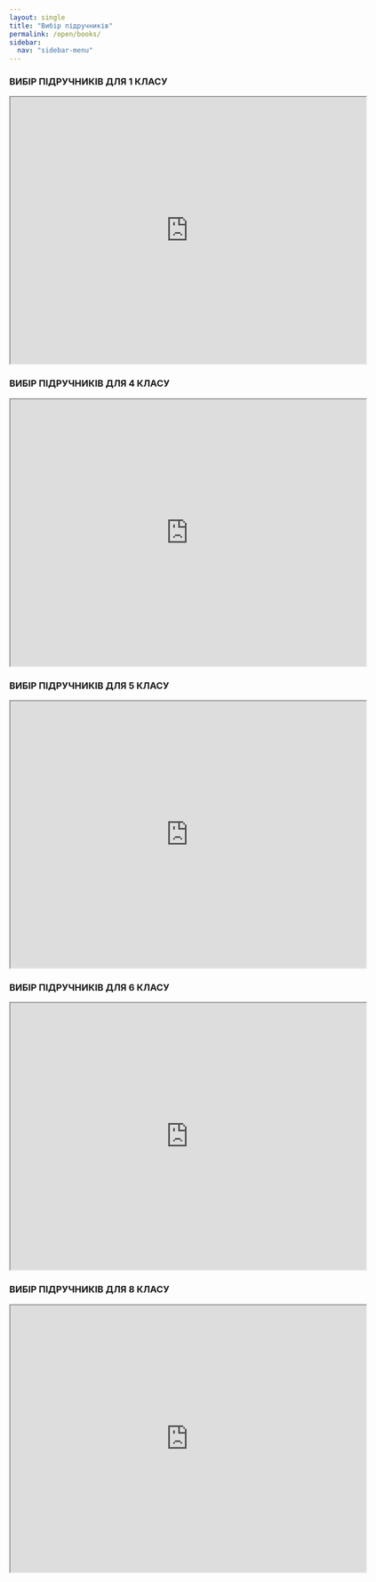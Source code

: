 ```yaml
---
layout: single
title: "Вибір підручників"
permalink: /open/books/
sidebar:
  nav: "sidebar-menu"
---
```

### ВИБІР ПІДРУЧНИКІВ ДЛЯ 1 КЛАСУ

<iframe src="https://drive.google.com/file/d/12nzvyg96O7MVApzR7QZDTHuNOR9OhQsx/preview" width="640" height="480"></iframe>

### ВИБІР ПІДРУЧНИКІВ ДЛЯ 4 КЛАСУ

<iframe src="https://drive.google.com/file/d/1QTTZac2XMR5bbPJVTBcIfFLcq4VdJtPn/preview" width="640" height="480"></iframe>

### ВИБІР ПІДРУЧНИКІВ ДЛЯ 5 КЛАСУ

<iframe src="https://drive.google.com/file/d/1yvi6AOwGZGf9D4Pqwmh-zGrPx-m5a9fs/preview" width="640" height="480"></iframe>

### ВИБІР ПІДРУЧНИКІВ ДЛЯ 6 КЛАСУ

<iframe src="https://drive.google.com/file/d/1BP2m-AqO15hKkIPWzVbVYQKiwRoW2nWP/preview" width="640" height="480"></iframe>

### ВИБІР ПІДРУЧНИКІВ ДЛЯ 8 КЛАСУ

<iframe src="https://drive.google.com/file/d/1Uv5wtw3qAMdIN2yQHcSpOPKDS5JzDOrg/preview" width="640" height="480"></iframe>
